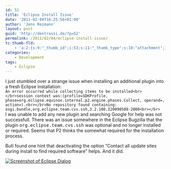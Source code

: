 ```yaml
---
id: 52
title: 'Eclipse Install Issue'
date: '2011-02-04T16:25:56+01:00'
author: 'Jens Reimann'
layout: post
guid: 'http://dentrassi.de/?p=52'
permalink: /2011/02/04/eclipse-install-issue/
tc-thumb-fld:
    - 'a:2:{s:9:"_thumb_id";i:53;s:11:"_thumb_type";s:10:"attachment";}'
categories:
    - Development
tags:
    - Eclipse
---
```


I just stumbled over a strange issue when installing an additional plugin into a fresh Eclipse installation:  
`An error occurred while collecting items to be installed<br></br>session context was:(profile=SDKProfile, phase=org.eclipse.equinox.internal.p2.engine.phases.Collect, operand=, action=).<br></br>No repository found containing: osgi.bundle,org.eclipse.team.cvs.ssh,3.2.100.I20090508-2000<br></br>`  
I was unable to add any new plugin and searching Google for help was not successfull. There was an issue somewhere in the Eclipse Bugzilla that the plugin <tt>org.eclipse.team.cvs.ssh</tt> was optional and no longer installed or required. Seems that P2 thinks the somewhat required for the installation process.

ButI found one hint that deactivating the option “Contact all update sites during install to find required software” helps. And it did.

[![Screenshot of Eclipse Dialog](http://dentrassi.de/wp-content/uploads/other_repos.png "other_repos")](http://dentrassi.de/wp-content/uploads/other_repos.png)